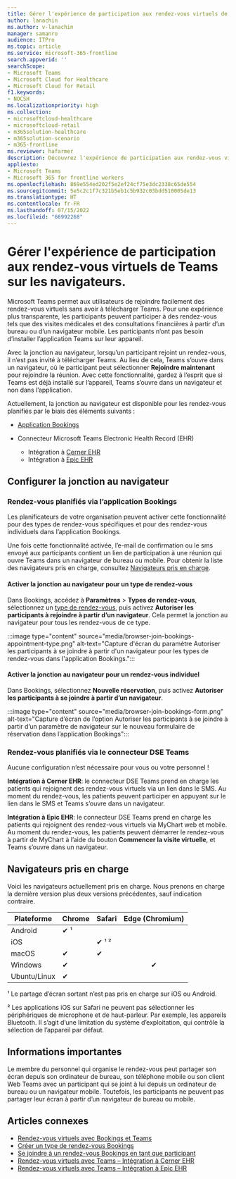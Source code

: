 ```yaml
---
title: Gérer l'expérience de participation aux rendez-vous virtuels de Teams sur les navigateurs.
author: lanachin
ms.author: v-lanachin
manager: samanro
audience: ITPro
ms.topic: article
ms.service: microsoft-365-frontline
search.appverid: ''
searchScope:
- Microsoft Teams
- Microsoft Cloud for Healthcare
- Microsoft Cloud for Retail
f1.keywords:
- NOCSH
ms.localizationpriority: high
ms.collection:
- microsoftcloud-healthcare
- microsoftcloud-retail
- m365solution-healthcare
- m365solution-scenario
- m365-frontline
ms.reviewer: hafarmer
description: Découvrez l'expérience de participation aux rendez-vous virtuels de Teams sur les navigateurs.
appliesto:
- Microsoft Teams
- Microsoft 365 for frontline workers
ms.openlocfilehash: 869e554ed202f5e2ef24cf75e3dc2338c65de554
ms.sourcegitcommit: 5e5c2c1f7c321b5eb1c5b932c03bdd510005de13
ms.translationtype: HT
ms.contentlocale: fr-FR
ms.lasthandoff: 07/15/2022
ms.locfileid: "66992268"
---
```

# <a name="manage-the-join-experience-for-teams-virtual-appointments-on-browsers"></a>Gérer l'expérience de participation aux rendez-vous virtuels de Teams sur les navigateurs.

Microsoft Teams permet aux utilisateurs de rejoindre facilement des rendez-vous virtuels sans avoir à télécharger Teams. Pour une expérience plus transparente, les participants peuvent participer à des rendez-vous tels que des visites médicales et des consultations financières à partir d’un bureau ou d’un navigateur mobile. Les participants n’ont pas besoin d’installer l’application Teams sur leur appareil.

Avec la jonction au navigateur, lorsqu’un participant rejoint un rendez-vous, il n’est pas invité à télécharger Teams. Au lieu de cela, Teams s’ouvre dans un navigateur, où le participant peut sélectionner **Rejoindre maintenant** pour rejoindre la réunion. Avec cette fonctionnalité, gardez à l’esprit que si Teams est déjà installé sur l’appareil, Teams s’ouvre dans un navigateur et non dans l’application.

Actuellement, la jonction au navigateur est disponible pour les rendez-vous planifiés par le biais des éléments suivants :

- [Application Bookings](https://support.microsoft.com/office/what-is-bookings-42d4e852-8e99-4d8f-9b70-d7fc93973cb5)
- Connecteur Microsoft Teams Electronic Health Record (EHR)

  - Intégration à [Cerner EHR](ehr-admin-cerner.md)
  - Intégration à [Epic EHR](ehr-admin-epic.md)

## <a name="set-up-browser-join"></a>Configurer la jonction au navigateur

### <a name="appointments-scheduled-through-the-bookings-app"></a>Rendez-vous planifiés via l’application Bookings

Les planificateurs de votre organisation peuvent activer cette fonctionnalité pour des types de rendez-vous spécifiques et pour des rendez-vous individuels dans l’application Bookings.

Une fois cette fonctionnalité activée, l’e-mail de confirmation ou le sms envoyé aux participants contient un lien de participation à une réunion qui ouvre Teams dans un navigateur de bureau ou mobile. Pour obtenir la liste des navigateurs pris en charge, consultez [Navigateurs pris en charge](#supported-browsers).

#### <a name="turn-on-browser-join-for-an-appointment-type"></a>Activer la jonction au navigateur pour un type de rendez-vous

Dans Bookings, accédez à **Paramètres** > **Types de rendez-vous**, sélectionnez un [type de rendez-vous](https://support.microsoft.com/office/create-an-appointment-type-810eac77-6a65-4dc8-964d-c00eadf43887), puis activez **Autoriser les participants à rejoindre à partir d’un navigateur**. Cela permet la jonction au navigateur pour tous les rendez-vous de ce type.

:::image type="content" source="media/browser-join-bookings-appointment-type.png" alt-text="Capture d'écran du paramètre Autoriser les participants à se joindre à partir d'un navigateur pour les types de rendez-vous dans l'application Bookings.":::

#### <a name="turn-on-browser-join-for-an-individual-appointment"></a>Activer la jonction au navigateur pour un rendez-vous individuel

Dans Bookings, sélectionnez **Nouvelle réservation**, puis activez **Autoriser les participants à se joindre à partir d’un navigateur**.

:::image type="content" source="media/browser-join-bookings-form.png" alt-text="Capture d’écran de l’option Autoriser les participants à se joindre à partir d’un paramètre de navigateur sur le nouveau formulaire de réservation dans l’application Bookings":::

### <a name="appointments-scheduled-through-the-teams-ehr-connector"></a>Rendez-vous planifiés via le connecteur DSE Teams

Aucune configuration n’est nécessaire pour vous ou votre personnel !

**Intégration à Cerner EHR**: le connecteur DSE Teams prend en charge les patients qui rejoignent des rendez-vous virtuels via un lien dans le SMS. Au moment du rendez-vous, les patients peuvent participer en appuyant sur le lien dans le SMS et Teams s’ouvre dans un navigateur.

**Intégration à Epic EHR**: le connecteur DSE Teams prend en charge les patients qui rejoignent des rendez-vous virtuels via MyChart web et mobile. Au moment du rendez-vous, les patients peuvent démarrer le rendez-vous à partir de MyChart à l’aide du bouton **Commencer la visite virtuelle**, et Teams s’ouvre dans un navigateur.

## <a name="supported-browsers"></a>Navigateurs pris en charge

Voici les navigateurs actuellement pris en charge. Nous prenons en charge la dernière version plus deux versions précédentes, sauf indication contraire.

|Plateforme  |Chrome |Safari |Edge (Chromium)|
|---------|:---|:---|:---:|
|Android   | &#x2714; &sup1;      |         |         |
|iOS    |         | &#x2714; &sup1; &sup2; |         |
|macOS     | &#x2714; | &#x2714;|         |
|Windows    | &#x2714; |   | &#x2714; |
|Ubuntu/Linux     | &#x2714;         |     |         |

&sup1; Le partage d’écran sortant n’est pas pris en charge sur iOS ou Android.

&sup2; Les applications iOS sur Safari ne peuvent pas sélectionner les périphériques de microphone et de haut-parleur. Par exemple, les appareils Bluetooth. Il s’agit d’une limitation du système d’exploitation, qui contrôle la sélection de l’appareil par défaut.

## <a name="things-to-consider"></a>Informations importantes

Le membre du personnel qui organise le rendez-vous peut partager son écran depuis son ordinateur de bureau, son téléphone mobile ou son client Web Teams avec un participant qui se joint à lui depuis un ordinateur de bureau ou un navigateur mobile. Toutefois, les participants ne peuvent pas partager leur écran à partir d’un navigateur de bureau ou mobile.

## <a name="related-articles"></a>Articles connexes

- [Rendez-vous virtuels avec Bookings et Teams](bookings-virtual-visits.md)
- [Créer un type de rendez-vous Bookings](https://support.microsoft.com/office/create-an-appointment-type-810eac77-6a65-4dc8-964d-c00eadf43887)
- [Se joindre à un rendez-vous Bookings en tant que participant](https://support.microsoft.com/office/join-a-bookings-appointment-as-an-attendee-95cea12d-2220-421f-a663-6efb20913c7f)
- [Rendez-vous virtuels avec Teams – Intégration à Cerner EHR](ehr-admin-cerner.md)
- [Rendez-vous virtuels avec Teams – Intégration à Epic EHR](ehr-admin-epic.md)
